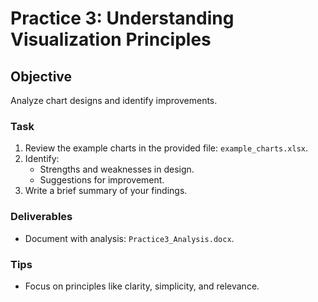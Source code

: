 # Practice 3: Understanding Visualization Principles

## Objective
Analyze chart designs and identify improvements.

### Task
1. Review the example charts in the provided file: `example_charts.xlsx`.
2. Identify:
   - Strengths and weaknesses in design.
   - Suggestions for improvement.
3. Write a brief summary of your findings.

### Deliverables
- Document with analysis: `Practice3_Analysis.docx`.

### Tips
- Focus on principles like clarity, simplicity, and relevance.
